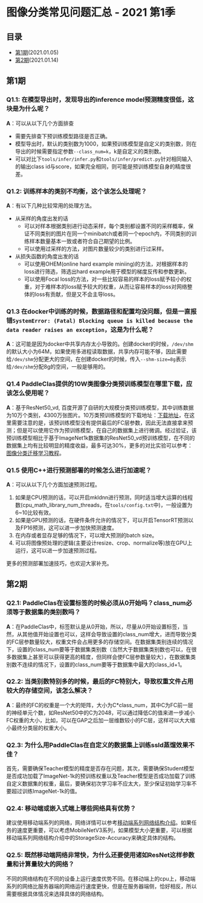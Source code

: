 # 图像分类常见问题汇总 - 2021 第1季


## 目录
* [第1期](#第1期)(2021.01.05)
* [第2期](#第2期)(2021.01.14)

<a name="第1期"></a>
## 第1期

### Q1.1: 在模型导出时，发现导出的inference model预测精度很低，这块是为什么呢？

**A**：可以从以下几个方面排查

* 需要先排查下预训练模型路径是否正确。
* 模型导出时，默认的类别数为1000，如果预训练模型是自定义的类别数，则在导出的时候需要指定参数`--class_num=k`，k是自定义的类别数。
* 可以对比下`tools/infer/infer.py`和`tools/infer/predict.py`针对相同输入的输出class id与score，如果完全相同，则可能是预训练模型自身的精度很差。

### Q1.2: 训练样本的类别不均衡，这个该怎么处理呢？

**A**：有以下几种比较常用的处理方法。

* 从采样的角度出发的话
    * 可以对样本根据类别进行动态采样，每个类别都设置不同的采样概率，保证不同类别的图片在同一个minibatch或者同一个epoch内，不同类别的训练样本数量基本一致或者符合自己期望的比例。
    * 可以使用过采样的方法，对图片数量较少的类别进行过采样。
* 从损失函数的角度出发的话
    * 可以使用OHEM(online hard example miniing)的方法，对根据样本的loss进行筛选，筛选出hard example用于模型的梯度反传和参数更新。
    * 可以使用Focal loss的方法，对一些比较容易的样本的loss赋予较小的权重，对于难样本的loss赋予较大的权重，从而让容易样本的loss对网络整体的loss有贡献，但是又不会主导loss。


### Q1.3 在docker中训练的时候，数据路径和配置均没问题，但是一直报错`SystemError: (Fatal) Blocking queue is killed because the data reader raises an exception`，这是为什么呢？

**A**：这可能是因为docker中共享内存太小导致的。创建docker的时候，`/dev/shm`的默认大小为64M，如果使用多进程读取数据，共享内存可能不够，因此需要给`/dev/shm`分配更大的空间，在创建docker的时候，传入`--shm-size=8g`表示给`/dev/shm`分配8g的空间，一般是够用的。


### Q1.4 PaddleClas提供的10W类图像分类预训练模型在哪里下载，应该怎么使用呢？

**A**：基于ResNet50_vd, 百度开源了自研的大规模分类预训练模型，其中训练数据为10万个类别，4300万张图片。10万类预训练模型的下载地址：[下载地址](https://paddle-imagenet-models-name.bj.bcebos.com/ResNet50_vd_10w_pretrained.tar)，在这里需要注意的是，该预训练模型没有提供最后的FC层参数，因此无法直接拿来预测；但是可以使用它作为预训练模型，在自己的数据集上进行微调。经过验证，该预训练模型相比于基于ImageNet1k数据集的ResNet50_vd预训练模型，在不同的数据集上均有比较明显的精度收益，最多可达30%，更多的对比实验可以参考：[图像分类迁移学习教程](../application/transfer_learning.md)。


### Q1.5 使用C++进行预测部署的时候怎么进行加速呢？

**A**：可以从以下几个方面加速预测过程。

1. 如果是CPU预测的话，可以开启mkldnn进行预测，同时适当增大运算的线程数(cpu_math_library_num_threads，在`tools/config.txt`中)，一般设置为6~10比较有效。
2. 如果是GPU预测的话，在硬件条件允许的情况下，可以开启TensorRT预测以及FP16预测，这可以进一步加快预测速度。
3. 在内存或者显存足够的情况下，可以增大预测的batch size。
4. 可以将图像预处理的逻辑(主要设计resize、crop、normalize等)放在GPU上运行，这可以进一步加速预测过程。

更多的预测部署加速技巧，也欢迎大家补充。

<a name="第2期"></a>
## 第2期

### Q2.1: PaddleClas在设置标签的时候必须从0开始吗？class_num必须等于数据集的类别数吗？

**A**：在PaddleClas中，标签默认是从0开始，所以，尽量从0开始设置标签，当然，从其他值开始设置也可以，这样会导致设置的class_num增大，进而导致分类的FC层参数量较大，权重文件会占用更多的存储空间。在数据集类别连续的情况下，设置的class_num要等于数据集类别数（当然大于数据集类别数也可以，在很多数据集上甚至可以获得更高的精度，但同样会使FC层参数量较大），在数据集类别数不连续的情况下，设置的class_num要等于数据集中最大的class_id+1。

### Q2.2: 当类别数特别多的时候，最后的FC特别大，导致权重文件占用较大的存储空间，该怎么解决？

**A**：最终的FC的权重是一个大的矩阵，大小为C*class_num，其中C为FC前一层的神经单元个数，如ResNet50中的C为2048，可以通过降低C的值来进一步减小FC权重的大小，比如，可以在GAP之后加一层维数较小的FC层，这样可以大大缩小最终分类层的权重大小。

### Q2.3: 为什么用PaddleClas在自定义的数据集上训练ssld蒸馏效果不佳？

首先，需要确保Teacher模型的精度是否存在问题，其次，需要确保Student模型是否成功加载了ImageNet-1k的预训练权重以及Teacher模型是否成功加载了训练自定义数据集的权重，最后，要确保初次学习率不应太大，至少保证初始学习率不要超过训练ImageNet-1k的值。

### Q2.4: 移动端或嵌入式端上哪些网络具有优势？

建议使用移动端系列的网络，网络详情可以参考[移动端系列网络结构介绍](https://github.com/PaddlePaddle/PaddleClas/blob/dygraph/docs/zh_CN/models/Mobile.md)。如果任务的速度更重要，可以考虑MobileNetV3系列，如果模型大小更重要，可以根据移动端系列网络结构介绍中的StorageSize-Accuracy来确定具体的结构。

### Q2.5: 既然移动端网络非常快，为什么还要使用诸如ResNet这样参数量和计算量较大的网络？

不同的网络结构在不同的设备上运行速度优势不同。在移动端上的cpu上，移动端系列的网络比服务器端的网络运行速度更快，但是在服务器端侧，恰好相反，所以需要根据具体情况来选择具体的网络结构。
